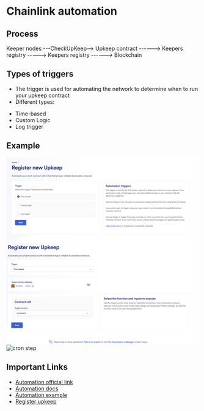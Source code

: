 # Chainlink automation

## Process

Keeper nodes ---CheckUpKeep--> Upkeep contract ------> Keepers registry -----> Keepers registry ------> Blockchain

## Types of triggers

-  The trigger is used for automating the network to determine when to run your upkeep contract
- Different types:
* Time-based
* Custom Logic
* Log trigger

## Example

![Time based](https://github.com/PriyathamVarma/chainlink-concepts/blob/main/Images/Screenshot%202023-10-28%20at%2015.19.55.png)
![next step](https://github.com/PriyathamVarma/chainlink-concepts/blob/main/Images/Screenshot%202023-10-28%20at%2015.22.17.png)
![cron step]()

## Important Links

- [Automation official link](https://dev.chain.link/products/automation)
- [Automation docs](https://docs.chain.link/chainlink-automation)
- [Automation example](https://docs.chain.link/chainlink-automation/overview/getting-started#time-based-trigger)
- [Register upkeep](https://automation.chain.link/)
